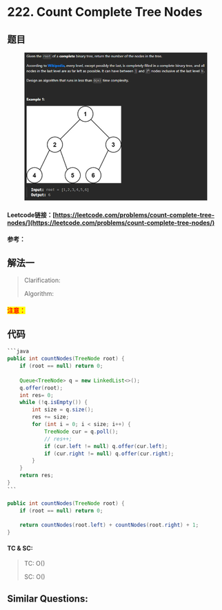 # 222. Count Complete Tree Nodes

## 题目

<figure><img src=".gitbook/assets/image (220).png" alt=""><figcaption></figcaption></figure>

#### Leetcode链接：[https://leetcode.com/problems/count-complete-tree-nodes/](https://leetcode.com/problems/count-complete-tree-nodes/)

#### 参考：

## 解法一

> Clarification:&#x20;
>
> Algorithm:&#x20;

#### <mark style="color:red;">注意：</mark>

## 代码

````java
```java
public int countNodes(TreeNode root) {
    if (root == null) return 0;

    Queue<TreeNode> q = new LinkedList<>();
    q.offer(root);
    int res= 0;
    while (!q.isEmpty()) {
        int size = q.size();
        res += size;
        for (int i = 0; i < size; i++) {
            TreeNode cur = q.poll();
            // res++;
            if (cur.left != null) q.offer(cur.left);
            if (cur.right != null) q.offer(cur.right);
        }
    }
    return res;
}
```
````

```java
public int countNodes(TreeNode root) {
    if (root == null) return 0;

    return countNodes(root.left) + countNodes(root.right) + 1;
}
```

#### TC & SC:&#x20;

> TC: O()
>
> SC: O()

## **Similar Questions:**&#x20;
